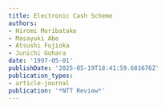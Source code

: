 ```yaml
---
title: Electronic Cash Scheme
authors:
- Hiromi Moribatake
- Masayuki Abe
- Atsushi Fujioka
- Junichi Gohara
date: '1997-05-01'
publishDate: '2025-05-19T18:41:59.601676Z'
publication_types:
- article-journal
publication: '*NTT Review*'
---
```

